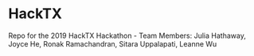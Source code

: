 # HackTX
Repo for the 2019 HackTX Hackathon - Team Members: Julia Hathaway, Joyce He, Ronak Ramachandran, Sitara Uppalapati, Leanne Wu
